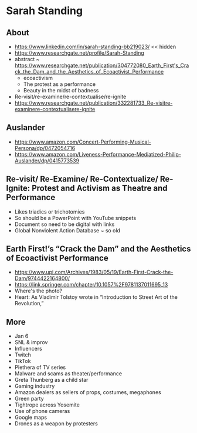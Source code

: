 # Sarah Standing

## About

* https://www.linkedin.com/in/sarah-standing-bb219023/ << hidden
* https://www.researchgate.net/profile/Sarah-Standing
* abstract ~ https://www.researchgate.net/publication/304772080_Earth_First's_Crack_the_Dam_and_the_Aesthetics_of_Ecoactivist_Performance
  * ecoactivism
  * The protest as a performance
  * Beauty in the midst of badness
* Re-visit/re-examine/re-contextualise/re-ignite
* https://www.researchgate.net/publication/332281733_Re-visitre-examinere-contextualisere-ignite

## Auslander

* https://www.amazon.com/Concert-Performing-Musical-Persona/dp/0472054716
* https://www.amazon.com/Liveness-Performance-Mediatized-Philip-Auslander/dp/0415773539

## Re-visit/ Re-Examine/ Re-Contextualize/ Re-Ignite: Protest and Activism as Theatre and  Performance

* Likes triadics or trichotomies
* So should be a PowerPoint with YouTube snippets
* Document so need to be digital with links
* Global Nonviolent Action Database ~ so old

## Earth First!’s “Crack the Dam” and the Aesthetics of Ecoactivist Performance

* https://www.upi.com/Archives/1983/05/19/Earth-First-Crack-the-Dam/9744422164800/
* https://link.springer.com/chapter/10.1057%2F9781137011695_13
* Where's the photo?
* Heart: As Vladimir Tolstoy wrote in “Introduction to Street Art of the Revolution,”


## More

* Jan 6
* SNL & improv
* Influencers
* Twitch
* TikTok
* Plethera of TV series
* Malware and scams as theater/performance
* Greta Thunberg as a child star
* Gaming industry
* Amazon dealers as sellers of props, costumes, megaphones
* Green party
* Tightrope across Yosemite
* Use of phone cameras
* Google maps
* Drones as a weapon by protesters

